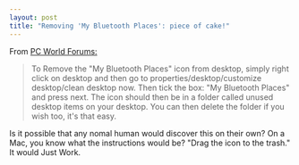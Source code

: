 ```yaml
---
layout: post
title: "Removing 'My Bluetooth Places': piece of cake!"
---
```




<p>From <a href="http://pressf1.pcworld.co.nz/archive/index.php/t-52294.html">PC World Forums:</a>

<blockquote>To Remove the "My Bluetooth Places" icon from desktop, simply right click on desktop and then go to properties/desktop/customize desktop/clean desktop now. Then tick the box: "My Bluetooth Places" and press next. The icon should then be in a folder called unused desktop items on your desktop. You can then delete the folder if you wish too, it's that easy.</blockquote>

<p>Is it possible that any nomal human would discover this on their own? On a Mac, you know what the instructions would be? "Drag the icon to the trash." It would Just Work.</p>


